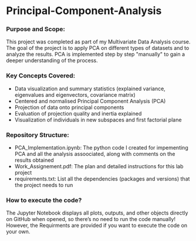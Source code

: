 # Principal-Component-Analysis

### Purpose and Scope:
This project was completed as part of my Multivariate Data Analysis course. The goal of the project is to apply PCA on different types of datasets and to analyze the results. PCA is implemented step by step "manually" to gain a deeper understanding of the process.

### Key Concepts Covered:
- Data visualization and summary statistics (explained variance, eigenvalues and eigenvectors, covariance matrix)
- Centered and normalised Principal Component Analysis (PCA)
- Projection of data onto principal components
- Evaluation of projection quality and inertia explained
- Visualization of individuals in new subspaces and first factorial plane

### Repository Structure:
- PCA_Implementation.ipynb: The python code I created for impementing PCA and all the analysis assoociated, along with comments on the results obtained
- Work_Assignement.pdf: The plan and detailed instructions for this lab project
- requirements.txt: List all the dependencies (packages and versions) that the project needs to run

### How to execute the code?
The Jupyter Notebook displays all plots, outputs, and other objects directly on GitHub when opened, so there’s no need to run the code manually!
However, the Requirments are provided if you want to execute the code on your own.
